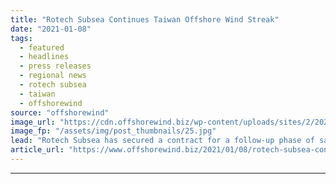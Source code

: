 ```yaml
---
title: "Rotech Subsea Continues Taiwan Offshore Wind Streak"
date: "2021-01-08"
tags: 
  - featured
  - headlines
  - press releases
  - regional news
  - rotech subsea
  - taiwan
  - offshorewind
source: "offshorewind"
image_url: "https://cdn.offshorewind.biz/wp-content/uploads/sites/2/2021/01/07153003/rotech.jpg"
image_fp: "/assets/img/post_thumbnails/25.jpg"
lead: "Rotech Subsea has secured a contract for a follow-up phase of sand wave clearance"
article_url: "https://www.offshorewind.biz/2021/01/08/rotech-subsea-continues-taiwan-offshore-wind-streak/"
---
```


---
